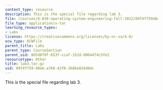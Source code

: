 ```yaml
---
content_type: resource
description: This is the special file regarding lab 3.
file: /courses/6-828-operating-system-engineering-fall-2012/09f4f75948eba76842f0368be826d84c_lab3.tar.gz
file_type: application/x-tar
learning_resource_types:
- Labs
license: https://creativecommons.org/licenses/by-nc-sa/4.0/
ocw_type: OCWFile
parent_title: Labs
parent_type: CourseSection
parent_uid: 8d5d8f8f-653f-ccaf-152d-8064474c5fe2
resourcetype: Other
title: lab3.tar.gz
uid: 09f4f759-48eb-a768-42f0-368be826d84c
---
```

This is the special file regarding lab 3.